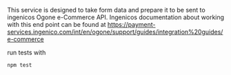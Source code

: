 This service is designed to take form data and prepare it to be sent to ingenicos Ogone e-Commerce API. Ingenicos documentation about working with this end point can be found at https://payment-services.ingenico.com/int/en/ogone/support/guides/integration%20guides/e-commerce


run tests with

``` npm test ```


